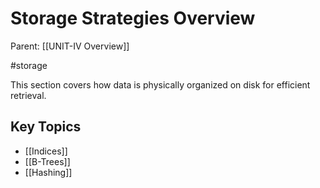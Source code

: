 # Storage Strategies Overview

Parent: [[UNIT-IV Overview]]

#storage

This section covers how data is physically organized on disk for efficient retrieval.

## Key Topics

*   [[Indices]]
*   [[B-Trees]]
*   [[Hashing]] 